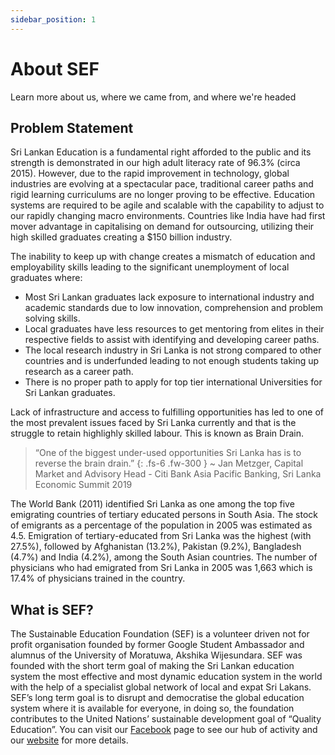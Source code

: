 ```yaml
---
sidebar_position: 1
---
```

# About SEF

Learn more about us, where we came from, and where we're headed

## Problem Statement

Sri Lankan Education is a fundamental right afforded to the public and its strength is demonstrated in our high adult literacy rate of 96.3% (circa 2015). However, due to the rapid improvement in technology, global industries are evolving at a spectacular pace, traditional career paths and rigid learning curriculums are no longer proving to be effective. Education systems are required to be agile and scalable with the capability to adjust to our rapidly changing macro environments. Countries like India have had first mover advantage in capitalising on demand for outsourcing, utilizing their high skilled graduates creating a $150 billion industry.

The inability to keep up with change creates a mismatch of education and employability skills leading to the significant unemployment of local graduates where:

- Most Sri Lankan graduates lack exposure to international industry and academic standards due to low innovation, comprehension and problem solving skills.
- Local graduates have less resources to get mentoring from elites in their respective fields to assist with identifying and developing career paths.
- The local  research industry in Sri Lanka is not strong compared to other countries and is underfunded leading to not enough students taking up research as a career path.
- There is no proper path to apply for top tier international Universities for Sri Lankan graduates.

Lack of infrastructure and access to fulfilling opportunities has led to one of the most prevalent issues faced by Sri Lanka currently and that is the struggle to retain highlighly skilled labour. This is known as Brain Drain.

> “One of the biggest under-used opportunities Sri Lanka has is to reverse the brain drain.”
{: .fs-6 .fw-300 }
>  ~ Jan Metzger,  Capital Market and Advisory Head - Citi Bank Asia Pacific Banking, Sri Lanka Economic Summit 2019

The World Bank (2011) identified Sri Lanka as one among the top five emigrating countries of tertiary educated persons in South Asia. The stock of emigrants as a percentage of the population in 2005 was estimated as 4.5. Emigration of tertiary-educated from Sri Lanka was the highest (with 27.5%), followed by Afghanistan (13.2%), Pakistan (9.2%), Bangladesh (4.7%) and India (4.2%), among the South Asian countries. The number of physicians who had emigrated from Sri Lanka in 2005 was 1,663 which is 17.4% of physicians trained in the country.

## What is SEF?

The Sustainable Education Foundation (SEF) is a volunteer driven not for profit organisation founded by former Google Student Ambassador and alumnus of the University of Moratuwa, Akshika Wijesundara. SEF was founded with the short term goal of making the Sri Lankan education system the most effective and most dynamic education system in the world with the help of a specialist global network of local and expat Sri Lakans. SEF’s long term goal is to disrupt and democratise the global education system where it is available for everyone, in doing so, the foundation contributes to the United Nations’ sustainable development goal of “Quality Education”. You can visit our [Facebook](https://www.facebook.com/sustainableeducationfoundation/) page to see our hub of activity and our [website](https://sefglobal.org/) for more details.
